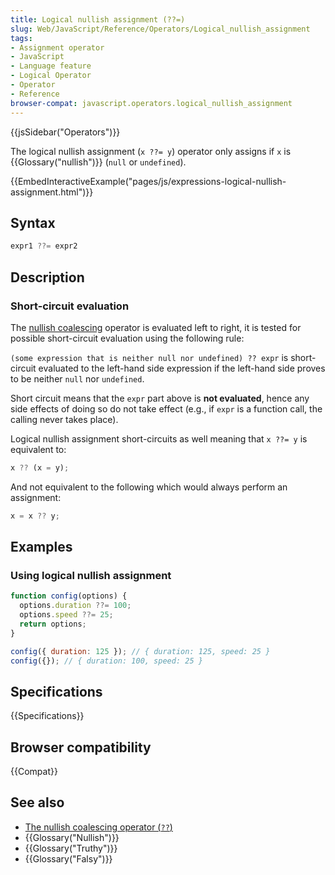 ```yaml
---
title: Logical nullish assignment (??=)
slug: Web/JavaScript/Reference/Operators/Logical_nullish_assignment
tags:
- Assignment operator
- JavaScript
- Language feature
- Logical Operator
- Operator
- Reference
browser-compat: javascript.operators.logical_nullish_assignment
---
```

{{jsSidebar("Operators")}}

The logical nullish assignment (`x ??= y`) operator only assigns if `x` is
{{Glossary("nullish")}} (`null` or `undefined`).

{{EmbedInteractiveExample("pages/js/expressions-logical-nullish-assignment.html")}}

## Syntax

```js
expr1 ??= expr2
```

## Description

### Short-circuit evaluation

The
[nullish coalescing](/en-US/docs/Web/JavaScript/Reference/Operators/Nullish_coalescing_operator)
operator is evaluated left to right, it is tested for possible short-circuit
evaluation using the following rule:

`(some expression that is neither null nor undefined) ?? expr` is short-circuit
evaluated to the left-hand side expression if the left-hand side proves to be
neither `null` nor `undefined`.

Short circuit means that the `expr` part above is **not evaluated**, hence any
side effects of doing so do not take effect (e.g., if `expr` is a function call,
the calling never takes place).

Logical nullish assignment short-circuits as well meaning that `x ??= y` is
equivalent to:

```js
x ?? (x = y);
```

And not equivalent to the following which would always perform an assignment:

```js example-bad
x = x ?? y;
```

## Examples

### Using logical nullish assignment

```js
function config(options) {
  options.duration ??= 100;
  options.speed ??= 25;
  return options;
}

config({ duration: 125 }); // { duration: 125, speed: 25 }
config({}); // { duration: 100, speed: 25 }
```

## Specifications

{{Specifications}}

## Browser compatibility

{{Compat}}

## See also

*   [The nullish coalescing operator (`??`)](/en-US/docs/Web/JavaScript/Reference/Operators/Nullish_coalescing_operator)
*   {{Glossary("Nullish")}}
*   {{Glossary("Truthy")}}
*   {{Glossary("Falsy")}}
